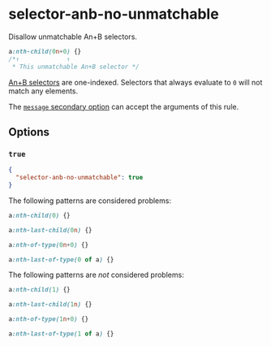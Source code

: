 # selector-anb-no-unmatchable

Disallow unmatchable An+B selectors.

<!-- prettier-ignore -->
```css
a:nth-child(0n+0) {}
/*↑             ↑
 * This unmatchable An+B selector */
```

[An+B selectors](https://www.w3.org/TR/css-syntax-3/#anb-microsyntax) are one-indexed. Selectors that always evaluate to `0` will not match any elements.

The [`message` secondary option](../../../docs/user-guide/configure.md#message) can accept the arguments of this rule.

## Options

### `true`

```json
{
  "selector-anb-no-unmatchable": true
}
```

The following patterns are considered problems:

<!-- prettier-ignore -->
```css
a:nth-child(0) {}
```

<!-- prettier-ignore -->
```css
a:nth-last-child(0n) {}
```

<!-- prettier-ignore -->
```css
a:nth-of-type(0n+0) {}
```

<!-- prettier-ignore -->
```css
a:nth-last-of-type(0 of a) {}
```

The following patterns are _not_ considered problems:

<!-- prettier-ignore -->
```css
a:nth-child(1) {}
```

<!-- prettier-ignore -->
```css
a:nth-last-child(1n) {}
```

<!-- prettier-ignore -->
```css
a:nth-of-type(1n+0) {}
```

<!-- prettier-ignore -->
```css
a:nth-last-of-type(1 of a) {}
```
